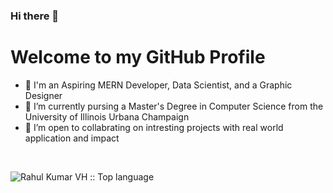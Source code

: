 ### Hi there 👋

# Welcome to my GitHub Profile

- 🔭 I'm an Aspiring MERN Developer, Data Scientist, and a Graphic Designer
- 🌱 I’m currently pursing a Master's Degree in Computer Science from the University of Illinois Urbana Champaign
- 👯 I’m open to collabrating on intresting projects with real world application and impact
<br>

<p align="left"> <img src="https://github-readme-stats.vercel.app/api/top-langs/?username=rahulkumarvh&theme=tokyonight&layout=compact" alt="Rahul Kumar VH :: Top language" /></p>


